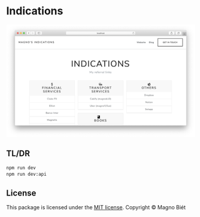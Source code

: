 # Indications

![Screen Shot](screenshot.png)

## TL/DR

```bash
npm run dev
npm run dev:api
```

## License

This package is licensed under the [MIT license](https://magno.mit-license.org/2019). Copyright © Magno Biét
